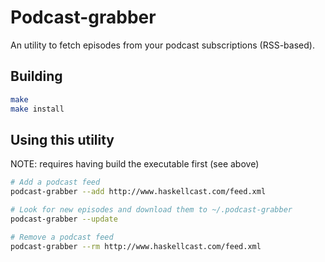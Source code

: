 
# Podcast-grabber

An utility to fetch episodes from your podcast subscriptions (RSS-based).


## Building

```bash
make
make install
```


## Using this utility

NOTE: requires having build the executable first (see above)


```bash
# Add a podcast feed
podcast-grabber --add http://www.haskellcast.com/feed.xml

# Look for new episodes and download them to ~/.podcast-grabber
podcast-grabber --update

# Remove a podcast feed
podcast-grabber --rm http://www.haskellcast.com/feed.xml
```

